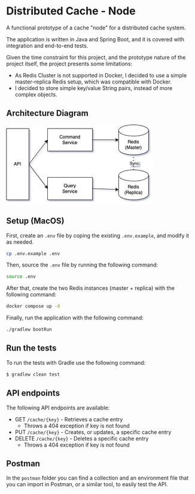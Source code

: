 # Distributed Cache - Node

A functional prototype of a cache "node" for a distributed cache system.

The application is written in Java and Spring Boot, and it is covered with integration and end-to-end tests.

Given the time constraint for this project, and the prototype nature of the project itself, the project presents some limitations:
- As Redis Cluster is not supported in Docker, I decided to use a simple master-replica Redis setup, which was compatible with Docker.
- I decided to store simple key/value String pairs, instead of more complex objects.

## Architecture Diagram

![Architecture](./images/diagrams/cache-node.jpg)

## Setup (MacOS)

First, create an `.env` file by coping the existing `.env.example`, and modify it as needed.

```sh
cp .env.example .env
```

Then, source the `.env` file by running the following command:

```sh
source .env
```

After that, create the two Redis instances (master + replica) with the following command:

```sh
docker compose up -d
```

Finally, run the application with the following command:

```sh
./gradlew bootRun
```

## Run the tests
To run the tests with Gradle use the following command:

```sh
$ gradlew clean test
```

## API endpoints

The following API endpoints are available:

- GET `/cache/{key}` - Retrieves a cache entry
  - Throws a 404 exception if key is not found
- PUT `/cache/{key}` - Creates, or updates, a specific cache entry
- DELETE `/cache/{key}` - Deletes a specific cache entry
  - Throws a 404 exception if key is not found

## Postman

In the `postman` folder you can find a collection and an environment file that you can import in Postman, or a similar tool, to easily test the API.
